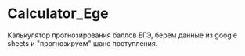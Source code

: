 # Calculator_Ege
Калькулятор прогнозирования баллов ЕГЭ, берем данные из google sheets и "прогнозируем" шанс поступления.
